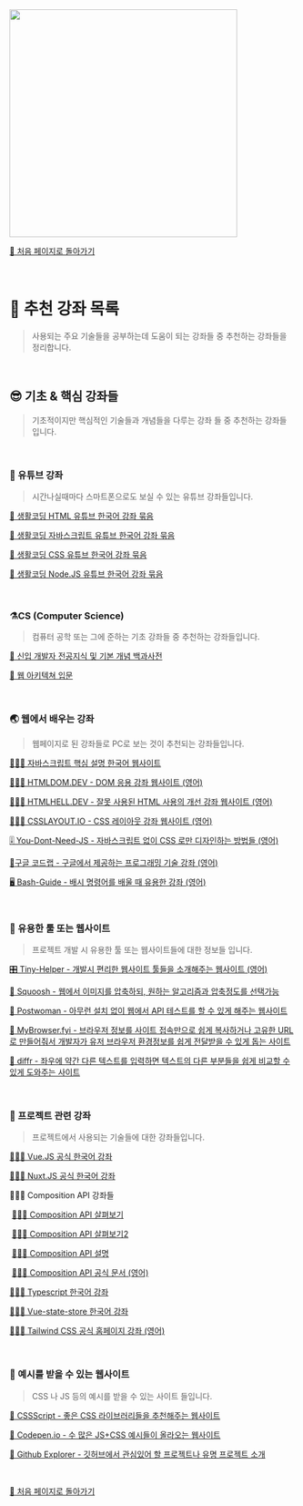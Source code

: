 <img src="https://i.imgur.com/R2wksCG.png" width="400"/>

<br/>

[🧲 처음 페이지로 돌아가기](https://github.com/AhaOfficial/nuxt-template)

<br/>

# 📔 추천 강좌 목록

> 사용되는 주요 기술들을 공부하는데 도움이 되는 강좌들 중 추천하는 강좌들을 정리합니다.

<br/>

## 😎 기초 & 핵심 강좌들

> 기초적이지만 핵심적인 기술들과 개념들을 다루는 강좌 들 중 추천하는 강좌들 입니다.

<br/>

### 💺 유튜브 강좌

> 시간나실때마다 스마트폰으로도 보실 수 있는 유튜브 강좌들입니다.

[📲 생활코딩 HTML 유튜브 한국어 강좌 묶음](https://www.youtube.com/watch?v=tZooW6PritE&list=PLuHgQVnccGMDZP7FJ_ZsUrdCGH68ppvPb)

[📲 생활코딩 자바스크립트 유튜브 한국어 강좌 묶음](https://www.youtube.com/watch?v=dPRtcRwKo-Y&list=PLuHgQVnccGMBB348PWRN0fREzYcYgFybf)

[📲 생활코딩 CSS 유튜브 한국어 강좌 묶음](https://www.youtube.com/watch?v=Ok0bBJPtgJI&list=PLuHgQVnccGMAnWgUYiAW2cTzSBywFO75B)

[📲 생활코딩 Node.JS 유튜브 한국어 강좌 묶음](https://www.youtube.com/watch?v=3RS_A87IAPA&list=PLuHgQVnccGMA9QQX5wqj6ThK7t2tsGxjm)

<br/>

### ⚗️CS (Computer Science)

>컴퓨터 공학 또는 그에 준하는 기초 강좌들 중 추천하는 강좌들입니다.

[📝 신입 개발자 전공지식 및 기본 개념 백과사전](https://github.com/gyoogle/tech-interview-for-developer)

[🔮 웹 아키텍쳐 입문](https://blog.rhostem.com/posts/2018-07-22-web-architecture-101)

<br/>

### 🌏 웹에서 배우는 강좌

> 웹페이지로 된 강좌들로 PC로 보는 것이 추천되는 강좌들입니다.

[👩🏻‍💻 자바스크립트 핵심 설명 한국어 웹사이트](https://ko.javascript.info/)

[👩🏻‍💻 HTMLDOM.DEV - DOM 응용 강좌 웹사이트 (영어)](https://htmldom.dev/)

[👩🏻‍💻 HTMLHELL.DEV - 잘못 사용된 HTML 사용의 개선 강좌 웹사이트 (영어)](https://www.htmhell.dev/)

[👩🏻‍💻 CSSLAYOUT.IO - CSS 레이아웃 강좌 웹사이트 (영어)](https://csslayout.io/)

[🎚 You-Dont-Need-JS - 자바스크립트 없이 CSS 로만 디자인하는 방법들 (영어)](https://github.com/you-dont-need/You-Dont-Need-JavaScript)

[🔬구글 코드랩 - 구글에서 제공하는 프로그래밍 기술 강좌 (영어)](https://google.dev/codelabs)

[🖥 Bash-Guide - 배시 명령어를 배울 때 유용한 강좌 (영어)](https://github.com/Idnan/bash-guide)

<br/>

### 🔮 유용한 툴 또는 웹사이트

> 프로젝트 개발 시 유용한 툴 또는 웹사이트들에 대한 정보들 입니다.

[🎛 Tiny-Helper - 개발시 편리한 웹사이트 툴들을 소개해주는 웹사이트 (영어)](https://tiny-helpers.dev/)

[🔮 Squoosh - 웹에서 이미지를 압축하되, 원하는 알고리즘과 압축정도를 선택가능](https://squoosh.app/)

[🔮 Postwoman - 아무런 설치 없이 웹에서 API 테스트를 할 수 있게 해주는 웹사이트](https://postwoman.io/ko) 

[🔮 MyBrowser.fyi - 브라우저 정보를 사이트 접속만으로 쉽게 복사하거나 고유한 URL 로 만들어줘서 개발자가 유저 브라우저 환경정보를 쉽게 전달받을 수 있게 돕는 사이트](https://mybrowser.fyi/)

[🔮 diffr - 좌우에 약간 다른 텍스트를 입력하면 텍스트의 다른 부분들을 쉽게 비교할 수 있게 도와주는 사이트](https://loilo.github.io/diffr/)

<br/>

###  🚀 프로젝트 관련 강좌

> 프로젝트에서 사용되는 기술들에 대한 강좌들입니다.

[👩🏻‍💻 Vue.JS 공식 한국어 강좌](https://kr.vuejs.org/v2/guide/syntax.html)

[👩🏻‍💻 Nuxt.JS 공식 한국어 강좌](https://ko.nuxtjs.org/guide)

👩🏻‍💻 Composition API 강좌들

​	[👩🏻‍💻 Composition API 살펴보기](https://geundung.dev/102)

​	[👩🏻‍💻 Composition API 살펴보기2](https://blog.woolta.com/categories/10/posts/202)

​	[👩🏻‍💻 Composition API 설명](https://velog.io/@kyusung/Vue.js-3-Composition-API)

​	[👩🏻‍💻 Composition API 공식 문서 (영어)](https://composition-api.vuejs.org/)

[👩🏻‍💻 Typescript 한국어 강좌](https://typescript-kr.github.io/pages/basic-types.html)

[👩🏻‍💻 Vue-state-store 한국어 강좌](https://github.com/AhaOfficial/vue-state-store/blob/master/docs/README.KR.md)

[👩🏻‍💻 Tailwind CSS 공식 홈페이지 강좌 (영어)](https://tailwindcss.com/docs/utility-first)

<br/>

### 🥳 예시를 받을 수 있는 웹사이트

> CSS 나 JS 등의 예시를 받을 수 있는 사이트 들입니다.

[🥳 CSSScript - 좋은 CSS 라이브러리들을 추천해주는 웹사이트](https://www.cssscript.com/)

[🥳 Codepen.io - 수 많은 JS+CSS 예시들이 올라오는 웹사이트](https://codepen.io/picks/pens/)

[🥳 Github Explorer - 깃허브에서 관심있어 할 프로젝트나 유명 프로젝트 소개](https://github.com/explore)

<br/>

[🧲 처음 페이지로 돌아가기](https://github.com/AhaOfficial/nuxt-template)

<br/>
